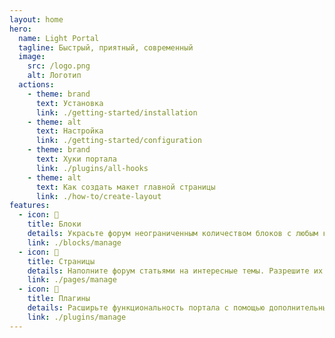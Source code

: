 ```yaml
---
layout: home
hero:
  name: Light Portal
  tagline: Быстрый, приятный, современный
  image:
    src: /logo.png
    alt: Логотип
  actions:
    - theme: brand
      text: Установка
      link: ./getting-started/installation
    - theme: alt
      text: Настройка
      link: ./getting-started/configuration
    - theme: brand
      text: Хуки портала
      link: ./plugins/all-hooks
    - theme: alt
      text: Как создать макет главной страницы
      link: ./how-to/create-layout
features:
  - icon: 🧊
    title: Блоки
    details: Украсьте форум неограниченным количеством блоков с любым контентом — проявите фантазию!
    link: ./blocks/manage
  - icon: 📰
    title: Страницы
    details: Наполните форум статьями на интересные темы. Разрешите их комментировать и оставлять реакции. Добавьте теги.
    link: ./pages/manage
  - icon: 🧩
    title: Плагины
    details: Расширьте функциональность портала с помощью дополнительных функций, добавляемых плагинами.
    link: ./plugins/manage
---
```

